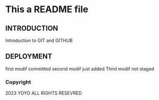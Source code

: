 # This a README file
## INTRODUCTION
Introduction to GIT and GITHUB
## DEPLOYMENT
first modif committed
second modif just added
Third modif not staged
### Copyright
2023 YOYO ALL RIGHTS RESEVRED